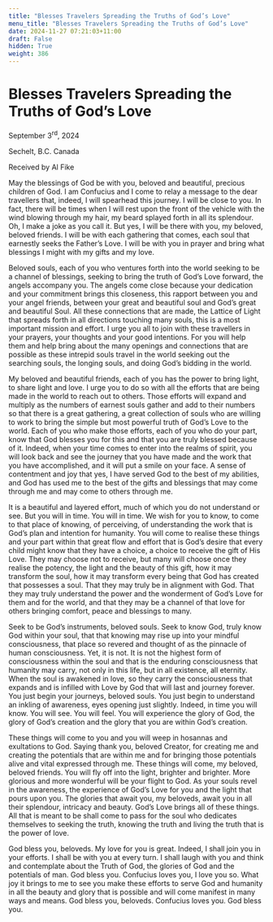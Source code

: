 ```yaml
---
title: "Blesses Travelers Spreading the Truths of God’s Love"
menu_title: "Blesses Travelers Spreading the Truths of God’s Love"
date: 2024-11-27 07:21:03+11:00
draft: False
hidden: True
weight: 386
---
```

# Blesses Travelers Spreading the Truths of God’s Love 

September 3<sup>rd</sup>, 2024

Sechelt, B.C. Canada

Received by Al Fike 

May the blessings of God be with you, beloved and beautiful, precious children of God. I am Confucius and I come to relay a message to the dear travellers that, indeed, I will spearhead this journey. I will be close to you. In fact, there will be times when I will rest upon the front of the vehicle with the wind blowing through my hair, my beard splayed forth in all its splendour. Oh, I make a joke as you call it. But yes, I will be there with you, my beloved, beloved friends. I will be with each gathering that comes, each soul that earnestly seeks the Father’s Love. I will be with you in prayer and bring what blessings I might with my gifts and my love. 

Beloved souls, each of you who ventures forth into the world seeking to be a channel of blessings, seeking to bring the truth of God’s Love forward, the angels accompany you. The angels come close because your dedication and your commitment brings this closeness, this rapport between you and your angel friends, between your great and beautiful soul and God’s great and beautiful Soul. All these connections that are made, the Lattice of Light that spreads forth in all directions touching many souls, this is a most important mission and effort. I urge you all to join with these travellers in your prayers, your thoughts and your good intentions. For you will help them and help bring about the many openings and connections that are possible as these intrepid souls travel in the world seeking out the searching souls, the longing souls, and doing God’s bidding in the world. 

My beloved and beautiful friends, each of you has the power to bring light, to share light and love. I urge you to do so with all the efforts that are being made in the world to reach out to others. Those efforts will expand and multiply as the numbers of earnest souls gather and add to their numbers so that there is a great gathering, a great collection of souls who are willing to work to bring the simple but most powerful truth of God’s Love to the world. Each of you who make those efforts, each of you who do your part, know that God blesses you for this and that you are truly blessed because of it. Indeed, when your time comes to enter into the realms of spirit, you will look back and see the journey that you have made and the work that you have accomplished, and it will put a smile on your face. A sense of contentment and joy that yes, I have served God to the best of my abilities, and God has used me to the best of the gifts and blessings that may come through me and may come to others through me. 

It is a beautiful and layered effort, much of which you do not understand or see. But you will in time. You will in time. We wish for you to know, to come to that place of knowing, of perceiving, of understanding the work that is God’s plan and intention for humanity. You will come to realise these things and your part within that great flow and effort that is God’s desire that every child might know that they have a choice, a choice to receive the gift of His Love. They may choose not to receive, but many will choose once they realise the potency, the light and the beauty of this gift, how it may transform the soul, how it may transform every being that God has created that possesses a soul. That they may truly be in alignment with God. That they may truly understand the power and the wonderment of God’s Love for them and for the world, and that they may be a channel of that love for others bringing comfort, peace and blessings to many.

Seek to be God’s instruments, beloved souls. Seek to know God, truly know God within your soul, that that knowing may rise up into your mindful consciousness, that place so revered  and thought of as the pinnacle of human consciousness. Yet, it is not. It is not the highest form of consciousness  within the soul and that is the enduring consciousness that humanity may carry, not only in this life, but in all existence, all eternity. When the soul is awakened in love, so they carry the consciousness that expands and is infilled with Love by God that will last and journey forever. You just begin your journeys, beloved souls. You just begin to understand an inkling of awareness, eyes opening just slightly. Indeed, in time you will know. You will see. You will feel. You will experience the glory of God, the glory of God’s creation and the glory that you are within God’s creation. 

These things will come to you and you will weep in hosannas and exultations to God. Saying thank you, beloved Creator, for creating me and creating the potentials that are within me and for bringing those potentials alive and vital expressed through me. These things will come, my beloved, beloved friends. You will fly off into the light, brighter and brighter. More glorious and more wonderful will be your flight to God. As your souls revel in the awareness, the experience of God’s Love for you and the light that pours upon you. The glories that await you, my beloveds, await you in all their splendour, intricacy and beauty. God’s Love brings all of these things. All that is meant to be shall come to pass for the soul who dedicates themselves to seeking the truth, knowing the truth and living the truth that is the power of love. 

God bless you, beloveds. My love for you is great. Indeed, I shall join you in your efforts. I shall be with you at every turn. I shall laugh with you and think and contemplate about the Truth of God, the glories of God and the potentials of man. God bless you. Confucius loves you, I love you so. What joy it brings to me to see you make these efforts to serve God and humanity in all the beauty and glory that is possible and will come manifest in many ways and means. God bless you, beloveds. Confucius loves you. God bless you. 